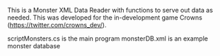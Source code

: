 This is a Monster XML Data Reader with functions to serve out data as needed. This was developed for the in-development game Crowns (https://twitter.com/crowns_dev/).

scriptMonsters.cs     is the main program
monsterDB.xml         is an example monster database  
